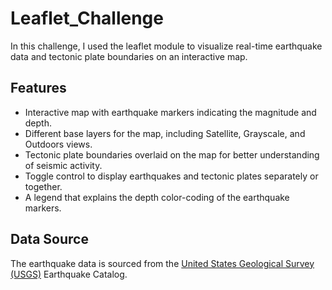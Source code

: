 # Leaflet_Challenge

In this challenge, I used the leaflet module to visualize real-time earthquake data and tectonic plate boundaries on an interactive map.

## Features

- Interactive map with earthquake markers indicating the magnitude and depth.
- Different base layers for the map, including Satellite, Grayscale, and Outdoors views.
- Tectonic plate boundaries overlaid on the map for better understanding of seismic activity.
- Toggle control to display earthquakes and tectonic plates separately or together.
- A legend that explains the depth color-coding of the earthquake markers.

## Data Source

The earthquake data is sourced from the [United States Geological Survey (USGS)](https://earthquake.usgs.gov/) Earthquake Catalog.
